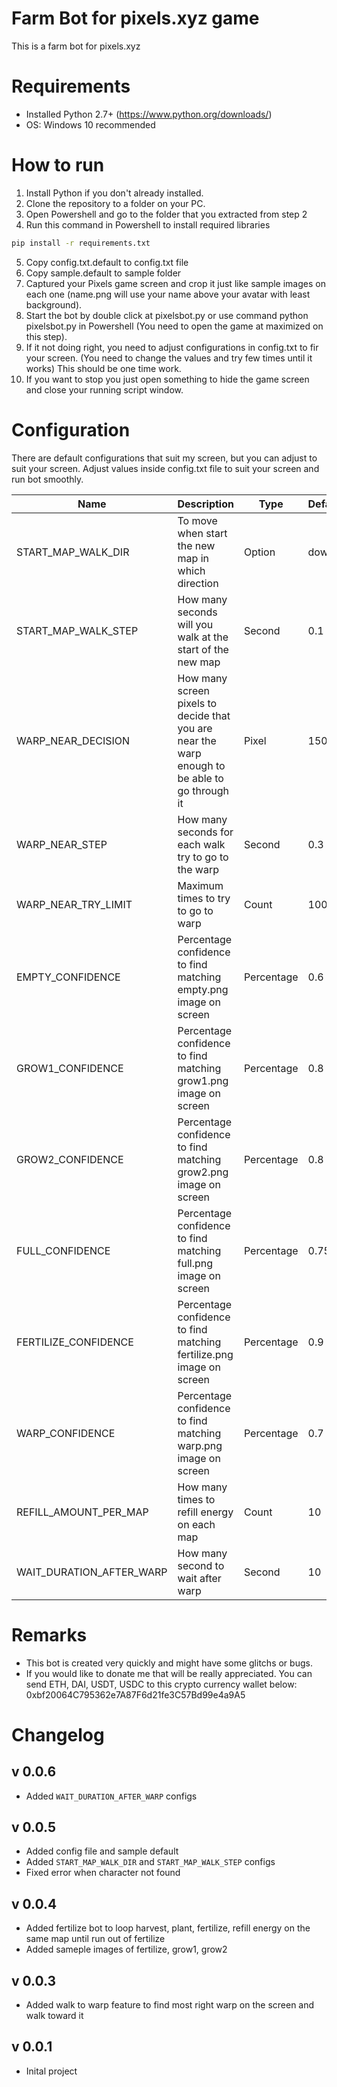 # Farm Bot for pixels.xyz game
This is a farm bot for pixels.xyz

# Requirements
- Installed Python 2.7+ (https://www.python.org/downloads/)
- OS: Windows 10 recommended

# How to run
1. Install Python if you don't already installed.
2. Clone the repository to a folder on your PC.
3. Open Powershell and go to the folder that you extracted from step 2
4. Run this command in Powershell to install required libraries
```bash
pip install -r requirements.txt
```
5. Copy config.txt.default to config.txt file
6. Copy sample.default to sample folder
7. Captured your Pixels game screen and crop it just like sample images on each one (name.png will use your name above your avatar with least background).
8. Start the bot by double click at pixelsbot.py or use command python pixelsbot.py in Powershell (You need to open the game at maximized on this step).
9. If it not doing right, you need to adjust configurations in config.txt to fir your screen. (You need to change the values and try few times until it works) This should be one time work.
10. If you want to stop you just open something to hide the game screen and close your running script window.

# Configuration
There are default configurations that suit my screen, but you can adjust to suit your screen.
Adjust values inside config.txt file to suit your screen and run bot smoothly.

| Name | Description | Type | Default | Options |
| --- | --- | --- | --- | --- |
| START_MAP_WALK_DIR | To move when start the new map in which direction | Option | down | down, up, left, right |
| START_MAP_WALK_STEP | How many seconds will you walk at the start of the new map | Second | 0.1 |  |
| WARP_NEAR_DECISION | How many screen pixels to decide that you are near the warp enough to be able to go through it | Pixel | 150 |  |
| WARP_NEAR_STEP | How many seconds for each walk try to go to the warp | Second | 0.3 |  |
| WARP_NEAR_TRY_LIMIT | Maximum times to try to go to warp | Count | 100 |  |
| EMPTY_CONFIDENCE | Percentage confidence to find matching empty.png image on screen | Percentage | 0.6 |  |
| GROW1_CONFIDENCE | Percentage confidence to find matching grow1.png image on screen | Percentage | 0.8 |  |
| GROW2_CONFIDENCE | Percentage confidence to find matching grow2.png image on screen | Percentage | 0.8 |  |
| FULL_CONFIDENCE | Percentage confidence to find matching full.png image on screen | Percentage | 0.75 |  |
| FERTILIZE_CONFIDENCE | Percentage confidence to find matching fertilize.png image on screen | Percentage | 0.9 |  |
| WARP_CONFIDENCE | Percentage confidence to find matching warp.png image on screen | Percentage | 0.7 |  |
| REFILL_AMOUNT_PER_MAP | How many times to refill energy on each map | Count | 10 |  |
| WAIT_DURATION_AFTER_WARP | How many second to wait after warp | Second | 10 |  |

# Remarks
- This bot is created very quickly and might have some glitchs or bugs.
- If you would like to donate me that will be really appreciated. You can send ETH, DAI, USDT, USDC to this crypto currency wallet below:
  0xbf20064C795362e7A87F6d21fe3C57Bd99e4a9A5

# Changelog
## v 0.0.6
+ Added `WAIT_DURATION_AFTER_WARP` configs

## v 0.0.5
+ Added config file and sample default
+ Added `START_MAP_WALK_DIR` and `START_MAP_WALK_STEP` configs
+ Fixed error when character not found

## v 0.0.4
+ Added fertilize bot to loop harvest, plant, fertilize, refill energy on the same map until run out of fertilize
+ Added sameple images of fertilize, grow1, grow2

## v 0.0.3
+ Added walk to warp feature to find most right warp on the screen and walk toward it

## v 0.0.1
+ Inital project
